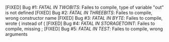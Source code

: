 [FIXED] Bug #1: *FATAL IN TWOBITS*: Failes to compile, type of variable "out" is not defined
[FIXED] Bug #2: *FATAL IN THREEBITS*: Failes to compile, wrong constructor name
[FIXED] Bug #3: *FATAL IN BYTE*: Failes to compile, wrote { instead of (
[FIXED] Bug #4: *FATAL IN STORAGETOINT*: Failes to compile, missing ;
[FIXED] Bug #5: *FATAL IN  TEST*: Failes to compile, wrong arguments
